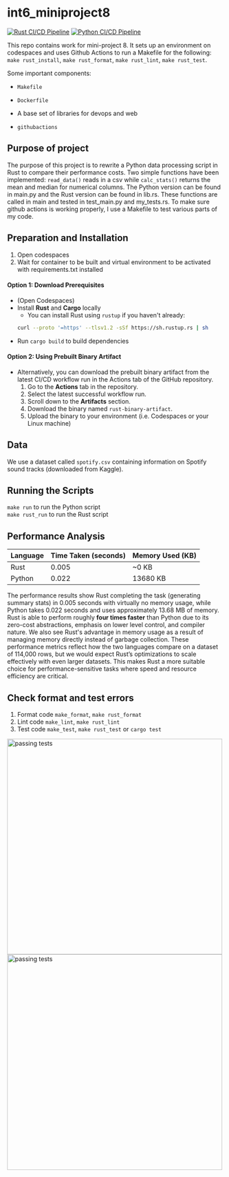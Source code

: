# int6_miniproject8
[![Rust CI/CD Pipeline](https://github.com/nogibjj/int6_miniproject8/actions/workflows/rustci.yml/badge.svg)](https://github.com/nogibjj/int6_miniproject8/actions/workflows/rustci.yml)
[![Python CI/CD Pipeline](https://github.com/nogibjj/int6_miniproject8/actions/workflows/pythonci.yml/badge.svg)](https://github.com/nogibjj/int6_miniproject8/actions/workflows/pythonci.yml)

This repo contains work for mini-project 8. It sets up an environment on codespaces and uses Github Actions to run a Makefile for the following: `make rust_install`, `make rust_format`, `make rust_lint`, `make rust_test`. 

Some important components:

* `Makefile`

* `Dockerfile`

* A base set of libraries for devops and web

* `githubactions` 

## Purpose of project
The purpose of this project is to rewrite a Python data processing script in Rust to compare their performance costs. Two simple functions have been implemented: `read_data()` reads in a csv while `calc_stats()` returns the mean and median for numerical columns. The Python version can be found in main.py and the Rust version can be found in lib.rs. These functions are called in main and tested in test_main.py and my_tests.rs. To make sure github actions is working properly, I use a Makefile to test various parts of my code.

## Preparation and Installation
1. Open codespaces 
2. Wait for container to be built and virtual environment to be activated with requirements.txt installed 
#### Option 1: Download Prerequisites
* (Open Codespaces)
* Install **Rust** and **Cargo** locally
  * You can install Rust using `rustup` if you haven't already:
  ```bash
  curl --proto '=https' --tlsv1.2 -sSf https://sh.rustup.rs | sh
* Run `cargo build` to build dependencies
#### Option 2: Using Prebuilt Binary Artifact
* Alternatively, you can download the prebuilt binary artifact from the latest CI/CD workflow run in the Actions tab of the GitHub repository.
  1. Go to the **Actions** tab in the repository.
  2. Select the latest successful workflow run.
  3. Scroll down to the **Artifacts** section.
  4. Download the binary named `rust-binary-artifact`.
  5. Upload the binary to your environment (i.e. Codespaces or your Linux machine)

## Data
We use a dataset called `spotify.csv` containing information on Spotify sound tracks (downloaded from Kaggle).

## Running the Scripts
`make run` to run the Python script   
`make rust_run` to run the Rust script

## Performance Analysis
| Language | Time Taken (seconds) | Memory Used (KB) |
|----------|-----------------------|------------------|
| Rust     | 0.005                 | ~0 KB            |
| Python   | 0.022                 | 13680 KB        |

The performance results show Rust completing the task (generating summary stats) in 0.005 seconds with virtually no memory usage, while Python takes 0.022 seconds and uses approximately 13.68 MB of memory. Rust is able to perform roughly **four times faster** than Python due to its zero-cost abstractions, emphasis on lower level control, and compiler nature. We also see Rust's advantage in memory usage as a result of managing memory directly instead of garbage collection. These performance metrics reflect how the two languages compare on a dataset of 114,000 rows, but we would expect Rust’s optimizations to scale effectively with even larger datasets. This makes Rust a more suitable choice for performance-sensitive tasks where speed and resource efficiency are critical.

## Check format and test errors 
1. Format code `make_format`, `make rust_format`
2. Lint code `make_lint`, `make rust_lint`
3. Test code `make_test`, `make rust_test` or `cargo test`

<img src="pass_test.png" alt="passing tests" width="500">
<img src="pass_test2.png" alt="passing tests" width="500">